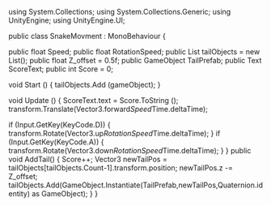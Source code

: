 using System.Collections;
using System.Collections.Generic;
using UnityEngine;
using UnityEngine.UI;

public class SnakeMovment : MonoBehaviour {

public float Speed;
public float RotationSpeed;
public List<GameObject> tailObjects = new List<GameObject>();
public float Z_offset = 0.5f;
public GameObject TailPrefab;
public Text ScoreText;
public int Score = 0;

void Start () {
tailObjects.Add (gameObject);
}

void Update ()
{
ScoreText.text = Score.ToString ();
transform.Translate(Vector3.forward*Speed*Time.deltaTime);

if (Input.GetKey(KeyCode.D))
{
transform.Rotate(Vector3.up*RotationSpeed*Time.deltaTime);
}
if (Input.GetKey(KeyCode.A))
{
transform.Rotate(Vector3.down*RotationSpeed*Time.deltaTime);
}
}
public void AddTail()
{
Score++;
Vector3 newTailPos = tailObjects[tailObjects.Count-1].transform.position;
newTailPos.z -= Z_offset;
tailObjects.Add(GameObject.Instantiate(TailPrefab,newTailPos,Quaternion.identity) as GameObject);
}
}
